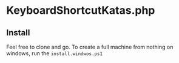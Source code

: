 # KeyboardShortcutKatas.php


## Install
Feel free to clone and go.
To create a full machine from nothing on windows, run the `install.windwos.ps1`